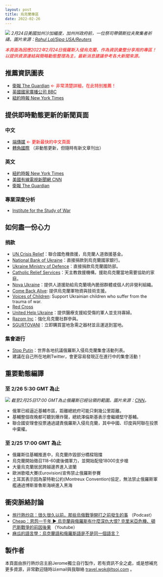```yaml
---
layout: post
title: 烏克蘭專區
date: 2022-02-26
---
```

![](https://cdn.cnn.com/cnnnext/dam/assets/220225191516-09-ukraine-us-protests.jpg)
*2月24日美國加州沙加緬度，加州州政府前，一位祭司帶領斯拉夫聚集者祈禱。圖片來源：[Rahul Lal/Sipa USA/Reuters](https://www.cnn.com/2022/02/25/us/gallery/ukraine-us-protests/index.html)*

<i style="color: red">本頁面為因應2022年2月24日俄羅斯入侵烏克蘭，作為資訊彙整分享用的專區！以提供資源連結與簡略動態整理為主，最新消息建議參考各大新聞來源。</i>

## 推薦資訊圖表

* [衛報 The Guardian](https://www.theguardian.com/world/2022/feb/25/russias-war-in-ukraine-complete-guide-in-maps-video-and-pictures) <span style="color: red"><- 非常清楚詳細，在此特別推薦！</span>
* [英國國家廣播公司 BBC](https://www.bbc.com/news/world-europe-60506682)
* [紐約時報 New York Times](https://www.nytimes.com/interactive/2022/world/europe/ukraine-maps.html)

## 提供即時動態更新的新聞頁面

### 中文

* [端傳媒](https://theinitium.com/article/20220224-whatsnew-ukraine-russia-war) <span style="color: red"><- 更新最快的中文頁面</span>
* [轉角國際](https://global.udn.com/global_vision/) （非動態更新，但隨時有新文章刊出）

### 英文

* [紐約時報 New York Times](https://www.theguardian.com/world/2022/feb/25/russias-war-in-ukraine-complete-guide-in-maps-video-and-pictures)
* [美國有線電視新聞網 CNN](https://www.cnn.com/europe/live-news/ukraine-russia-news-02-26-22)
* [衛報 The Guardian](https://www.theguardian.com/world/live/2022/feb/25/russia-invades-ukraine-declares-war-latest-news-live-updates-russian-invasion-vladimir-putin-explosions-bombing-kyiv-kharkiv)

### 專業深度分析

* [Institute for the Study of War](https://www.understandingwar.org/)

## 如何盡一份心力

### 捐款

* [UN Crisis Relief](https://crisisrelief.un.org/t/ukraine)：聯合國危機救援，烏克蘭人道救援基金。
* [National Bank of Ukraine](https://bank.gov.ua/en/news/all/natsionalniy-bank-vidkriv-spetsrahunok-dlya-zboru-koshtiv-na-potrebi-armiyi)：直接捐款到烏克蘭國家銀行。
* [Ukraine Ministry of Defence](https://www.mil.gov.ua/en/donate.html)：直接捐款烏克蘭國防部。
* [Catholic Relief Services](https://support.crs.org/donate/donate-ukraine)：天主教救援機構，援助烏克蘭當地需要協助的家庭。
* [Nova Ukraine](https://novaukraine.org/)：提供人道援助給烏克蘭境內脆弱群體或個人的非營利組織。
* [Come Back Alive](https://savelife.in.ua/en/donate/): 提供烏克蘭軍物資與技術支援。
* [Voices of Children](https://voices.org.ua/en/donat/): Support Ukrainian children who suffer from the trauma of war.
* [Red Cross](https://www.icrc.org/en/donate/ukraine)
* [United Help Ukraine](https://unitedhelpukraine.org/)：提供醫療支援給受傷的軍人並支持寡婦。
* [Razom Inc](https://razomforukraine.org/)：強化烏克蘭社群參與。
* [SGURTOVANI](https://www.betterplace.me/verteidigungsausruestung-fuer-die-ukraine)：立即購買當地急需之器材並且運送到當地。

### 集會遊行

* [Stop Putin](https://www.stopputin.net/)：世界各地抗議俄羅斯入侵烏克蘭集會活動列表。
* 建議在自己所在地刷Twitter，會更容易發現正在進行中的集會活動！

## 重要動態編譯

### 至 2/26 5:30 GMT 為止

![](https://dynaimage.cdn.cnn.com/cnn/digital-images/org/e603393b-6628-45ef-a792-42b4c3dddd2b.png)
*截至2月25日17:00 GMT為止俄羅斯已經佔領的範圍。圖片來源：[CNN](https://www.cnn.com/europe/live-news/ukraine-russia-news-02-26-22/index.html)。*

* 俄軍已經逼近基輔市區，距離總統府可能只剩幾公里距離。
* 基輔整個夜晚都可聽到爆炸聲，總統澤倫斯基表示會繼續堅守基輔。
* 聯合國安理會投票通過譴責俄羅斯入侵烏克蘭，其中中國、印度與阿聯在投票中棄權。

### 至 2/25 17:00 GMT 為止

* 俄羅斯往基輔推進中，烏克蘭炸毀部分橋樑阻擋
* 烏克蘭開始徵召118-60歲後備軍力，並開始配發18000支步槍
* 大量烏克蘭居民跨越邊界進入波蘭
* 歐洲歌唱大賽(Eurovision)宣佈禁止俄羅斯參賽
* 土耳其表示因為蒙特勒公約(Montreux Convention)協定，無法禁止俄羅斯軍艦通過博斯普魯斯海峽進入黑海

## 衝突脈絡討論

* [旅行熱炒店：很久很久以前，那些烏俄戰爭開打之前發生的事](podcast-sp003) （Podcast）
* [Cheap：恩怨一千年 ▶ 烏克蘭與俄羅斯有什麼深仇大恨? 克里米亞危機、頓巴斯戰爭的前因後果](https://www.youtube.com/watch?v=zuoqLNK8_mc) （Youtube）
* [麻瓜的語言學：烏克蘭語和俄羅斯語是不是同一個語言？](https://www.facebook.com/uegugu/posts/5657439294283280)

## 製作者

本頁面由旅行熱炒店主廚Jerome獨立自行製作，若有資訊不全之處，或是想補充更多資源，非常歡迎隨時以email與我聯絡 travel.wok@ltsoj.com 。